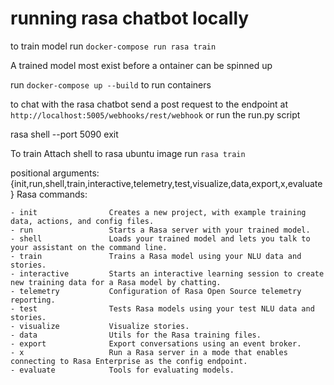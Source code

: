 # running rasa chatbot locally
to train model run `docker-compose run rasa train`

A trained model most exist before a ontainer can be spinned up

run `docker-compose up --build` to run containers

to chat with the rasa chatbot send a post request to the endpoint at `http://localhost:5005/webhooks/rest/webhook` or run the run.py script


rasa shell --port 5090 exit

To train 
Attach shell to rasa ubuntu image
run `rasa train`

positional arguments:
  {init,run,shell,train,interactive,telemetry,test,visualize,data,export,x,evaluate}
                        Rasa commands:
                        
    - init                Creates a new project, with example training data, actions, and config files.
    - run                 Starts a Rasa server with your trained model.
    - shell               Loads your trained model and lets you talk to your assistant on the command line.
    - train               Trains a Rasa model using your NLU data and stories.
    - interactive         Starts an interactive learning session to create new training data for a Rasa model by chatting.
    - telemetry           Configuration of Rasa Open Source telemetry reporting.
    - test                Tests Rasa models using your test NLU data and stories.
    - visualize           Visualize stories.
    - data                Utils for the Rasa training files.
    - export              Export conversations using an event broker.
    - x                   Run a Rasa server in a mode that enables connecting to Rasa Enterprise as the config endpoint.
    - evaluate            Tools for evaluating models.
